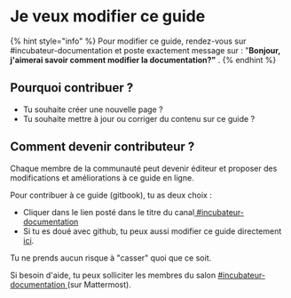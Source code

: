 # Je veux modifier ce guide

{% hint style="info" %}
Pour modifier ce guide, rendez-vous sur \#incubateur-documentation et poste exactement message sur  : "**Bonjour, j'aimerai savoir comment modifier la documentation?"** . 
{% endhint %}

## Pourquoi contribuer ? <a id="pourquoi-contribuer"></a>

* Tu souhaite créer une nouvelle page ?
* Tu souhaite mettre à jour ou corriger du contenu sur ce guide ?

## Comment devenir contributeur ?  <a id="comment-devenir-contributeur"></a>

Chaque membre de la communauté peut devenir éditeur et proposer des modifications et améliorations à ce guide en ligne.

Pour contribuer à ce guide \(gitbook\), tu as deux choix :

* Cliquer dans le lien posté dans le titre du canal[ \#incubateur-documentation](https://mattermost.incubateur.net/betagouv/channels/incubateur-documentation)
* Si tu es doué avec github, tu peux aussi modifier ce guide directement [ici](https://github.com/betagouv/doc.incubateur.net-communaute).

Tu ne prends aucun risque à "casser" quoi que ce soit.

Si besoin d'aide, tu peux solliciter les membres du salon [\#incubateur-documentation ](https://mattermost.incubateur.net/betagouv/channels/incubateur-documentation)\(sur Mattermost\).



